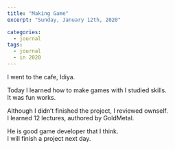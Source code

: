 ```yaml
---
title: "Making Game"
excerpt: "Sunday, January 12th, 2020"

categories:
  - journal
tags:
  - journal
  - in 2020
---
```

I went to the cafe, Idiya.  

Today I learned how to make games with I studied skills.  
It was fun works.  

Although I didn’t finished the project, I reviewed ownself.  
I learned 12 lectures, authored by GoldMetal.  

He is good game developer that I think.  
I will finish a project next day.  

